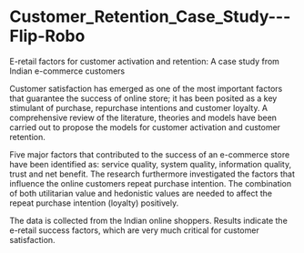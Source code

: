 # Customer_Retention_Case_Study---Flip-Robo

E-retail factors for customer activation and retention: A case study from Indian e-commerce customers

Customer satisfaction has emerged as one of the most important factors that guarantee the success of online store; it has been posited as a key stimulant of purchase, repurchase intentions and customer loyalty. A comprehensive review of the literature, theories and models have been carried out to propose the models for customer activation and customer retention. 

Five major factors that contributed to the success of an e-commerce store have been identified as: service quality, system quality, information quality, trust and net benefit. The research furthermore investigated the factors that influence the online customers repeat purchase intention. The combination of both utilitarian value and hedonistic values are needed to affect the repeat purchase intention (loyalty) positively. 

The data is collected from the Indian online shoppers. Results indicate the e-retail success factors, which are very much critical for customer satisfaction.
